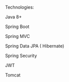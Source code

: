 Technologies:

Java 8+

Spring Boot

Spring MVC

Spring Data JPA ( Hibernate)

Spring Security

JWT

Tomcat
